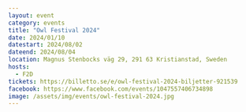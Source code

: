 ```yaml
---
layout: event
category: events
title: "Owl Festival 2024"
date: 2024/01/10
datestart: 2024/08/02
dateend: 2024/08/04
location: Magnus Stenbocks väg 29, 291 63 Kristianstad, Sweden
hosts:
  - F2D
tickets: https://billetto.se/e/owl-festival-2024-biljetter-921539
facebook: https://www.facebook.com/events/1047557406734898
image: /assets/img/events/owl-festival-2024.jpg
---
```


